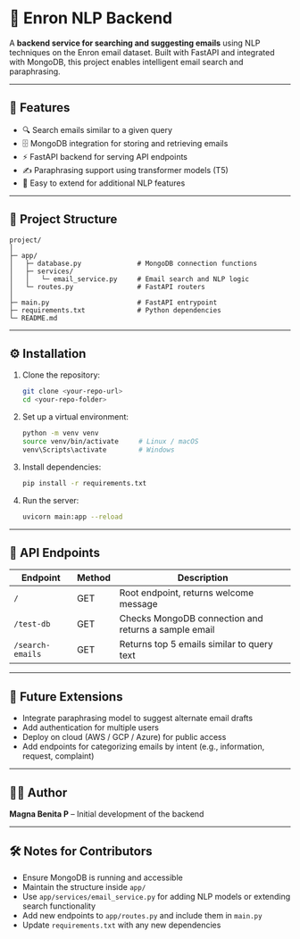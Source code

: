 # 📧 Enron NLP Backend

A **backend service for searching and suggesting emails** using NLP techniques on the Enron email dataset. Built with FastAPI and integrated with MongoDB, this project enables intelligent email search and paraphrasing.

---

## 🚀 Features

- 🔍 Search emails similar to a given query  
- 🗄️ MongoDB integration for storing and retrieving emails  
- ⚡ FastAPI backend for serving API endpoints  
- ✍️ Paraphrasing support using transformer models (T5)  
- 🧩 Easy to extend for additional NLP features  

---

## 📁 Project Structure

```
project/
│
├─ app/
│   ├─ database.py              # MongoDB connection functions
│   ├─ services/
│   │   └─ email_service.py     # Email search and NLP logic
│   └─ routes.py                # FastAPI routers
│
├─ main.py                      # FastAPI entrypoint
├─ requirements.txt             # Python dependencies
└─ README.md
```

---

## ⚙️ Installation

1. Clone the repository:
   ```bash
   git clone <your-repo-url>
   cd <your-repo-folder>
   ```

2. Set up a virtual environment:
   ```bash
   python -m venv venv
   source venv/bin/activate     # Linux / macOS
   venv\Scripts\activate        # Windows
   ```

3. Install dependencies:
   ```bash
   pip install -r requirements.txt
   ```

4. Run the server:
   ```bash
   uvicorn main:app --reload
   ```

---

## 📡 API Endpoints

| Endpoint         | Method | Description                                      |
|------------------|--------|--------------------------------------------------|
| `/`              | GET    | Root endpoint, returns welcome message           |
| `/test-db`       | GET    | Checks MongoDB connection and returns a sample email |
| `/search-emails` | GET    | Returns top 5 emails similar to query text       |

---

## 🔮 Future Extensions

- Integrate paraphrasing model to suggest alternate email drafts  
- Add authentication for multiple users  
- Deploy on cloud (AWS / GCP / Azure) for public access  
- Add endpoints for categorizing emails by intent (e.g., information, request, complaint)  

---

## 👩‍💻 Author

**Magna Benita P** – Initial development of the backend

---

## 🛠️ Notes for Contributors

- Ensure MongoDB is running and accessible  
- Maintain the structure inside `app/`  
- Use `app/services/email_service.py` for adding NLP models or extending search functionality  
- Add new endpoints to `app/routes.py` and include them in `main.py`  
- Update `requirements.txt` with any new dependencies  
